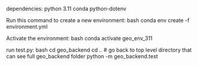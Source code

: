 dependencies:
python 3.11
conda
python-dotenv

Run this command to create a new environment:
bash
conda env create -f environment.yml

Activate the environment:
bash
conda activate geo_env_311

run test.py:
bash
cd geo_backend
cd .. # go back to top level directory that can see full geo_backend folder
python -m geo_backend.test

